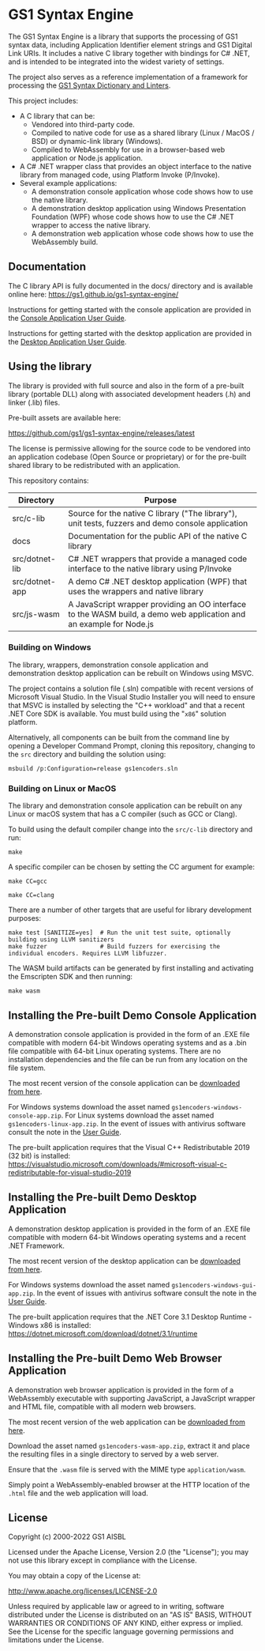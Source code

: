 GS1 Syntax Engine
=================

The GS1 Syntax Engine is a library that supports the processing of
GS1 syntax data, including Application Identifier element strings and GS1
Digital Link URIs. It includes a native C library together with bindings
for C# .NET, and is intended to be integrated into the widest variety of
settings.

The project also serves as a reference implementation of a framework for
processing the [GS1 Syntax Dictionary and
Linters](https://github.com/gs1/gs1-syntax-dictionary).

This project includes:

  * A C library that can be:
    * Vendored into third-party code.
    * Compiled to native code for use as a shared library (Linux / MacOS / BSD) or dynamic-link library (Windows).
    * Compiled to WebAssembly for use in a browser-based web application or Node.js application.
  * A C# .NET wrapper class that provides an object interface to the native library from managed code, using Platform Invoke (P/Invoke).
  * Several example applications:
    * A demonstration console application whose code shows how to use the native library.
    * A demonstration desktop application using Windows Presentation Foundation (WPF) whose code shows how to use the C# .NET wrapper to access the native library.
    * A demonstration web application whose code shows how to use the WebAssembly build.


Documentation
-------------

The C library API is fully documented in the docs/ directory and is
available online here: <https://gs1.github.io/gs1-syntax-engine/>

Instructions for getting started with the console application are provided in
the [Console Application User Guide](https://github.com/gs1/gs1-syntax-engine/wiki/Console-Application-User-Guide).

Instructions for getting started with the desktop application are provided in
the [Desktop Application User Guide](https://github.com/gs1/gs1-syntax-engine/wiki/Desktop-Application-User-Guide).


Using the library
------------------

The library is provided with full source and also in the form of a pre-built
library (portable DLL) along with associated development headers (.h) and
linker (.lib) files.

Pre-built assets are available here:

<https://github.com/gs1/gs1-syntax-engine/releases/latest>

The license is permissive allowing for the source code to be vendored into an
application codebase (Open Source or proprietary) or for the pre-built shared
library to be redistributed with an application.

This repository contains:

| Directory      | Purpose                                                                                                             |
| -------------- | ------------------------------------------------------------------------------------------------------------------- |
| src/c-lib      | Source for the native C library ("The library"), unit tests, fuzzers and demo console application                   |
| docs           | Documentation for the public API of the native C library                                                            |
| src/dotnet-lib | C# .NET wrappers that provide a managed code interface to the native library using P/Invoke                         |
| src/dotnet-app | A demo C# .NET desktop application (WPF) that uses the wrappers and native library                                  |
| src/js-wasm    | A JavaScript wrapper providing an OO interface to the WASM build, a demo web application and an example for Node.js |


### Building on Windows

The library, wrappers, demonstration console application and demonstration
desktop application can be rebuilt on Windows using MSVC.

The project contains a solution file (.sln) compatible with recent versions of
Microsoft Visual Studio. In the Visual Studio Installer you will need to ensure
that MSVC is installed by selecting the "C++ workload" and that a recent .NET
Core SDK is available. You must build using the "`x86`" solution platform.

Alternatively, all components can be built from the command line by opening a
Developer Command Prompt, cloning this repository, changing to the `src`
directory and building the solution using:

    msbuild /p:Configuration=release gs1encoders.sln


### Building on Linux or MacOS

The library and demonstration console application can be rebuilt on any Linux
or macOS system that has a C compiler (such as GCC or Clang).

To build using the default compiler change into the `src/c-lib` directory and run:

    make

A specific compiler can be chosen by setting the CC argument for example:

    make CC=gcc

    make CC=clang

There are a number of other targets that are useful for library development
purposes:

    make test [SANITIZE=yes]  # Run the unit test suite, optionally building using LLVM sanitizers
    make fuzzer               # Build fuzzers for exercising the individual encoders. Requires LLVM libfuzzer.

The WASM build artifacts can be generated by first installing and activating
the Emscripten SDK and then running:

    make wasm


Installing the Pre-built Demo Console Application
-------------------------------------------------

A demonstration console application is provided in the form of an .EXE file
compatible with modern 64-bit Windows operating systems and as a .bin file
compatible with 64-bit Linux operating systems. There are no installation
dependencies and the file can be run from any location on the file system.

The most recent version of the console application can be
[downloaded from here](https://github.com/gs1/gs1-syntax-engine/releases/latest).

For Windows systems download the asset named
`gs1encoders-windows-console-app.zip`. For Linux systems download the asset
named `gs1encoders-linux-app.zip`. In the event of issues with antivirus software
consult the note in the
[User Guide](https://github.com/gs1/gs1-syntax-engine/wiki/Console-Application-User-Guide).

The pre-built application requires that the Visual C++ Redistributable 2019 (32
bit) is installed: <https://visualstudio.microsoft.com/downloads/#microsoft-visual-c-redistributable-for-visual-studio-2019>


Installing the Pre-built Demo Desktop Application
-------------------------------------------------

A demonstration desktop application is provided in the form of an .EXE file
compatible with modern 64-bit Windows operating systems and a recent .NET
Framework.

The most recent version of the desktop application can be
[downloaded from here](https://github.com/gs1/gs1-syntax-engine/releases/latest).

For Windows systems download the asset named `gs1encoders-windows-gui-app.zip`. In
the event of issues with antivirus software consult the note in the
[User Guide](https://github.com/gs1/gs1-syntax-engine/wiki/Desktop-Application-User-Guide).

The pre-built application requires that the .NET Core 3.1 Desktop Runtime -
Windows x86 is installed: <https://dotnet.microsoft.com/download/dotnet/3.1/runtime>


Installing the Pre-built Demo Web Browser Application
-----------------------------------------------------

A demonstration web browser application is provided in the form of a
WebAssembly executable with supporting JavaScript, a JavaScript wrapper and
HTML file, compatible with all modern web browsers.

The most recent version of the web application can be
[downloaded from here](https://github.com/gs1/gs1-syntax-engine/releases/latest).

Download the asset named `gs1encoders-wasm-app.zip`, extract it and place the
resulting files in a single directory to served by a web server.

Ensure that the `.wasm` file is served with the MIME type `application/wasm`.

Simply point a WebAssembly-enabled browser at the HTTP location of the `.html`
file and the web application will load.


License
-------

Copyright (c) 2000-2022 GS1 AISBL

Licensed under the Apache License, Version 2.0 (the "License"); you may not use
this library except in compliance with the License.

You may obtain a copy of the License at:

<http://www.apache.org/licenses/LICENSE-2.0>

Unless required by applicable law or agreed to in writing, software distributed
under the License is distributed on an "AS IS" BASIS, WITHOUT WARRANTIES OR
CONDITIONS OF ANY KIND, either express or implied. See the License for the
specific language governing permissions and limitations under the License.
